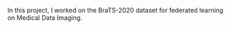 In this project, I worked on the BraTS-2020 dataset for federated learning on Medical Data Imaging.
